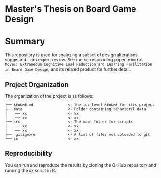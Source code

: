 # Master's Thesis on Board Game Design

# Summary

This repository is used for analyzing a subset of design alterations suggested in an expert review. See the corresponding paper, `Mindful Moves: Extraneous Cognitive Load Reduction and Learning Facilitation in Board Game Design`, and its related product for further detail.

## Project Organization
The organization of the project is as follows:


```
├── README.md                <- The top-level README for this project
├── data                     <- Folder containing behavioral data
|   ├── xx                   <- xx
|   └── xx                   <- xx
├── src                      <- The main folder for scripts
|   ├── xx                   <- xx
|   └── xx                   <- xx
├── .gitignore               <- A list of files not uploaded to git
└── xx                       <- xx
```

## Reproducibility
You can run and reproduce the results by cloning the GitHub repository and running the xx script in R.
